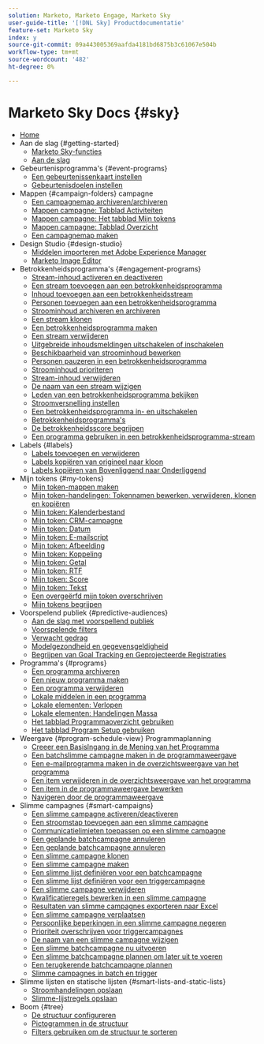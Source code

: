 ```yaml
---
solution: Marketo, Marketo Engage, Marketo Sky
user-guide-title: '[!DNL Sky] Productdocumentatie'
feature-set: Marketo Sky
index: y
source-git-commit: 09a443005369aafda4181bd6875b3c61067e504b
workflow-type: tm+mt
source-wordcount: '482'
ht-degree: 0%

---
```



# Marketo Sky Docs {#sky}

+ [Home](home.md)
+ Aan de slag {#getting-started}
   + [Marketo Sky-functies](marketo-sky-features.md)
   + [Aan de slag](how-to-enable-roles-for-marketo-sky.md)
+ Gebeurtenisprogramma&#39;s {#event-programs}
   + [Een gebeurtenissenkaart instellen](setting-an-event-cap.md)
   + [Gebeurtenisdoelen instellen](setting-event-goals.md)
+ Mappen {#campaign-folders} campagne
   + [Een campagnemap archiveren/archiveren](archive-unarchive-a-campaign-folder.md)
   + [Mappen campagne: Tabblad Activiteiten](campaign-folder-activities-tab.md)
   + [Mappen campagne: Het tabblad Mijn tokens](campaign-folder-my-tokens-tab.md)
   + [Mappen campagne: Tabblad Overzicht](campaign-folder-overview-tab.md)
   + [Een campagnemap maken](create-a-campaign-folder.md)
+ Design Studio {#design-studio}
   + [Middelen importeren met Adobe Experience Manager](importing-assets-with-adobe-experience-manager.md)
   + [Marketo Image Editor](marketo-image-editor.md)
+ Betrokkenheidsprogramma&#39;s {#engagement-programs}
   + [Stream-inhoud activeren en deactiveren](activate-and-deactivate-stream-content.md)
   + [Een stream toevoegen aan een betrokkenheidsprogramma](add-a-stream-to-an-engagement-program.md)
   + [Inhoud toevoegen aan een betrokkenheidsstream](add-content-to-an-engagement-stream.md)
   + [Personen toevoegen aan een betrokkenheidsprogramma](add-people-to-an-engagement-program.md)
   + [Stroominhoud archiveren en archiveren](archive-and-unarchive-stream-content.md)
   + [Een stream klonen](clone-a-stream.md)
   + [Een betrokkenheidsprogramma maken](create-an-engagement-program.md)
   + [Een stream verwijderen](delete-a-stream.md)
   + [Uitgebreide inhoudsmeldingen uitschakelen of inschakelen](disable-or-enable-exhausted-content-notifications.md)
   + [Beschikbaarheid van stroominhoud bewerken](edit-availability-of-stream-content.md)
   + [Personen pauzeren in een betrokkenheidsprogramma](pause-people-in-an-engagement-program.md)
   + [Stroominhoud prioriteren](prioritize-stream-content.md)
   + [Stream-inhoud verwijderen](remove-stream-content.md)
   + [De naam van een stream wijzigen](rename-a-stream.md)
   + [Leden van een betrokkenheidsprogramma bekijken](see-members-of-an-engagement-program.md)
   + [Stroomversnelling instellen](set-stream-cadence.md)
   + [Een betrokkenheidsprogramma in- en uitschakelen](turn-an-engagement-program-on-and-off.md)
   + [Betrokkenheidsprogramma&#39;s](understanding-engagement-programs.md)
   + [De betrokkenheidsscore begrijpen](understanding-the-engagement-score.md)
   + [Een programma gebruiken in een betrokkenheidsprogramma-stream](using-a-program-in-an-engagement-program-stream.md)
+ Labels {#labels}
   + [Labels toevoegen en verwijderen](add-and-remove-labels.md)
   + [Labels kopiëren van origineel naar kloon](copy-labels-from-original-to-clone.md)
   + [Labels kopiëren van Bovenliggend naar Onderliggend](copy-labels-from-parent-to-child.md)
+ Mijn tokens {#my-tokens}
   + [Mijn token-mappen maken](create-my-token-folders.md)
   + [Mijn token-handelingen: Tokennamen bewerken, verwijderen, klonen en kopiëren](my-token-actions-edit-delete-clone-and-copy-token-names.md)
   + [Mijn token: Kalenderbestand](my-token-calendar-file.md)
   + [Mijn token: CRM-campagne](my-token-crm-campaign.md)
   + [Mijn token: Datum](my-token-date.md)
   + [Mijn token: E-mailscript](my-token-email-script.md)
   + [Mijn token: Afbeelding](my-token-image.md)
   + [Mijn token: Koppeling](my-token-link.md)
   + [Mijn token: Getal](my-token-number.md)
   + [Mijn token: RTF](my-token-rich-text.md)
   + [Mijn token: Score](my-token-score.md)
   + [Mijn token: Tekst](my-token-text.md)
   + [Een overgeërfd mijn token overschrijven](override-an-inherited-my-token.md)
   + [Mijn tokens begrijpen](understanding-my-tokens.md)
+ Voorspelend publiek {#predictive-audiences}
   + [Aan de slag met voorspellend publiek](getting-started-with-predictive-audiences.md)
   + [Voorspelende filters](predictive-filters.md)
   + [Verwacht gedrag](expected-behavior.md)
   + [Modelgezondheid en gegevensgeldigheid](model-health-and-data-validity.md)
   + [Begrijpen van Goal Tracking en Geprojecteerde Registraties](understanding-goal-tracking-and-projected-registrations.md)
+ Programma&#39;s {#programs}
   + [Een programma archiveren](archive-a-program.md)
   + [Een nieuw programma maken](create-a-new-program.md)
   + [Een programma verwijderen](delete-a-program.md)
   + [Lokale middelen in een programma](local-assets-in-a-program.md)
   + [Lokale elementen: Verlopen](local-assets-expiration.md)
   + [Lokale elementen: Handelingen Massa](local-assets-mass-actions.md)
   + [Het tabblad Programmaoverzicht gebruiken](using-the-program-overview-tab.md)
   + [Het tabblad Program Setup gebruiken](using-the-program-setup-tab.md)
+ Weergave {#program-schedule-view} Programmaplanning
   + [Creeer een BasisIngang in de Mening van het Programma](create-a-basic-entry-in-program-schedule-view.md)
   + [Een batchslimme campagne maken in de programmaweergave](create-a-batch-smart-campaign-in-program-schedule-view.md)
   + [Een e-mailprogramma maken in de overzichtsweergave van het programma](create-an-email-program-in-program-schedule-view.md)
   + [Een item verwijderen in de overzichtsweergave van het programma](delete-an-entry-in-program-schedule-view.md)
   + [Een item in de programmaweergave bewerken](edit-an-entry-in-program-schedule-view.md)
   + [Navigeren door de programmaweergave](navigating-program-schedule-view.md)
+ Slimme campagnes {#smart-campaigns}
   + [Een slimme campagne activeren/deactiveren](activate-deactivate-a-trigger-smart-campaign.md)
   + [Een stroomstap toevoegen aan een slimme campagne](add-a-flow-step-to-a-smart-campaign.md)
   + [Communicatielimieten toepassen op een slimme campagne](apply-communication-limits-to-a-smart-campaign.md)
   + [Een geplande batchcampagne annuleren](cancel-a-scheduled-batch-campaign-run.md)
   + [Een geplande batchcampagne annuleren](cancel-a-scheduled-recurring-batch-campaign-run.md)
   + [Een slimme campagne klonen](clone-a-smart-campaign.md)
   + [Een slimme campagne maken](create-a-smart-campaign.md)
   + [Een slimme lijst definiëren voor een batchcampagne](define-a-smart-list-for-a-batch-campaign.md)
   + [Een slimme lijst definiëren voor een triggercampagne](define-a-smart-list-for-a-trigger-campaign.md)
   + [Een slimme campagne verwijderen](delete-a-smart-campaign.md)
   + [Kwalificatieregels bewerken in een slimme campagne](edit-qualification-rules-in-a-smart-campaign.md)
   + [Resultaten van slimme campagnes exporteren naar Excel](export-smart-campaign-results-to-excel.md)
   + [Een slimme campagne verplaatsen](move-a-smart-campaign.md)
   + [Persoonlijke beperkingen in een slimme campagne negeren](override-person-restrictions-in-a-smart-campaign.md)
   + [Prioriteit overschrijven voor triggercampagnes](priority-override-for-trigger-campaigns.md)
   + [De naam van een slimme campagne wijzigen](rename-a-smart-campaign.md)
   + [Een slimme batchcampagne nu uitvoeren](run-a-batch-smart-campaign-now.md)
   + [Een slimme batchcampagne plannen om later uit te voeren](schedule-a-batch-smart-campaign-to-run-later.md)
   + [Een terugkerende batchcampagne plannen](schedule-a-recurring-batch-campaign.md)
   + [Slimme campagnes in batch en trigger](understanding-batch-and-trigger-smart-campaigns.md)
+ Slimme lijsten en statische lijsten {#smart-lists-and-static-lists}
   + [Stroomhandelingen opslaan](save-flow-actions.md)
   + [Slimme-lijstregels opslaan](save-smart-list-rules.md)
+ Boom {#tree}
   + [De structuur configureren](configuring-the-tree.md)
   + [Pictogrammen in de structuur](understanding-icons-in-the-tree.md)
   + [Filters gebruiken om de structuur te sorteren](use-filters-to-sort-the-tree.md)

